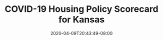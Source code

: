 ---
title: "COVID-19 Housing Policy Scorecard for Kansas"
date: 2020-04-09T20:43:49-08:00
layout: single
type: covid-policy-rankings
state_abbrev: ks # use state abbreviation.
state_title: Kansas
photoCredit:
hasSubnav: true
fbImage: /images/assets/covid-eviction-policies-social.jpg
twImage: /images/assets/covid-eviction-policies-social.jpg
socialDescription: COVID-19 Housing Policy Scorecard for Kansas
description: See how Kansas ranks in our nationwide scorecard of housing policies in response to COVID-19.
url: /covid-policy-scorecard/ks
aliases:
    - /covid-policy-scorecard/ks
    - /covid-policy-scorecard/kansas
    - /es/covid-policy-scorecard/ks
    - /es/covid-policy-scorecard/kansas
---